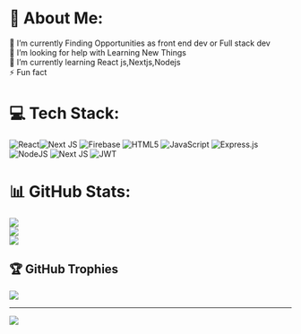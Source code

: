 # 💫 About Me:
🔭 I’m currently Finding Opportunities as front end dev or Full stack dev<br>🤝 I’m looking for help with Learning New Things<br>🌱 I’m currently learning React js,Nextjs,Nodejs<br>⚡ Fun fact


# 💻 Tech Stack:
![React](https://img.shields.io/badge/react-%2320232a.svg?style=for-the-badge&logo=react&logoColor=%2361DAFB)![Next JS](https://img.shields.io/badge/Next-black?style=plastic&logo=next.js&logoColor=white)  ![Firebase](https://img.shields.io/badge/firebase-%23039BE5.svg?style=plastic&logo=firebase) ![HTML5](https://img.shields.io/badge/html5-%23E34F26.svg?style=plastic&logo=html5&logoColor=white) ![JavaScript](https://img.shields.io/badge/javascript-%23323330.svg?style=plastic&logo=javascript&logoColor=%23F7DF1E) ![Express.js](https://img.shields.io/badge/express.js-%23404d59.svg?style=plastic&logo=express&logoColor=%2361DAFB) ![NodeJS](https://img.shields.io/badge/node.js-6DA55F?style=plastic&logo=node.js&logoColor=white) ![Next JS](https://img.shields.io/badge/Next-black?style=plastic&logo=next.js&logoColor=white) ![JWT](https://img.shields.io/badge/JWT-black?style=plastic&logo=JSON%20web%20tokens)
# 📊 GitHub Stats:
![](https://github-readme-stats.vercel.app/api?username=GovindGaur32&theme=gruvbox_light&hide_border=false&include_all_commits=true&count_private=true)<br/>
![](https://github-readme-streak-stats.herokuapp.com/?user=GovindGaur32&theme=gruvbox_light&hide_border=false)<br/>
![](https://github-readme-stats.vercel.app/api/top-langs/?username=GovindGaur32&theme=gruvbox_light&hide_border=false&include_all_commits=true&count_private=true&layout=compact)

## 🏆 GitHub Trophies
![](https://github-profile-trophy.vercel.app/?username=GovindGaur32&theme=radical&no-frame=false&no-bg=false&margin-w=4)

---
[![](https://visitcount.itsvg.in/api?id=GovindGaur32&icon=0&color=0)](https://visitcount.itsvg.in)
